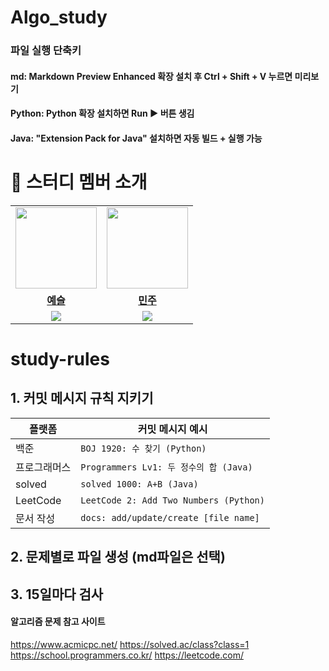 # Algo_study
### 파일 실행 단축키
#### md: Markdown Preview Enhanced 확장 설치 후 Ctrl + Shift + V 누르면 미리보기
#### Python: Python 확장 설치하면 Run ▶️ 버튼 생김
#### Java: "Extension Pack for Java" 설치하면 자동 빌드 + 실행 가능

# 🤖 스터디 멤버 소개
<table>
 <tr>
  <td align="center"><a href="https://github.com/sonyeseul63"><img src="https://avatars.githubusercontent.com/sonyeseul63" width="130px;" alt=""></a></td>
  <td align="center"><a href="https://github.com/Hanminjoo72"><img src="https://avatars.githubusercontent.com/Hanminjoo72" width="130px;" alt=""></a></td>
  </tr>
  <tr>
     <td align="center"><a href="https://github.com/sonyeseul63"><b>예슬</b></a></td>
    <td align="center"><a href="https://github.com/Hanminjoo72"><b>민주</b></a></td>
  </tr>
  <tr> 
    <td align="center"><img src="https://img.shields.io/badge/Java-007396.svg?&style=for-the-badge&logo=Java&logoColor=white"></td>
        <td align="center"><img src="https://img.shields.io/badge/Python-3776AB?style=for-the-badge&logo=python&logoColor=white"></td>
  </tr> 
</table>

# study-rules
## 1. 커밋 메시지 규칙 지키기
| 플랫폼    | 커밋 메시지 예시                              |
| ------ | -------------------------------------- |
| 백준     | `BOJ 1920: 수 찾기 (Python)`              |
| 프로그래머스 | `Programmers Lv1: 두 정수의 합 (Java)`      |
| solved    | `solved 1000: A+B (Java)`         |
| LeetCode     | `LeetCode 2: Add Two Numbers (Python)` |
| 문서 작성     | `docs: add/update/create [file name]`       |

## 2. 문제별로 파일 생성 (md파일은 선택)

## 3. 15일마다 검사

#### 알고리즘 문제 참고 사이트
https://www.acmicpc.net/
https://solved.ac/class?class=1
https://school.programmers.co.kr/
https://leetcode.com/
